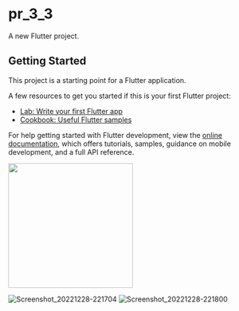 # pr_3_3

A new Flutter project.

## Getting Started

This project is a starting point for a Flutter application.

A few resources to get you started if this is your first Flutter project:

- [Lab: Write your first Flutter app](https://docs.flutter.dev/get-started/codelab)
- [Cookbook: Useful Flutter samples](https://docs.flutter.dev/cookbook)

For help getting started with Flutter development, view the
[online documentation](https://docs.flutter.dev/), which offers tutorials,
samples, guidance on mobile development, and a full API reference.

<img src="https://user-images.githubusercontent.com/118449869/209774649-822961e7-57c4-4f66-af83-89da6f4ebb79.png" width="250px">

![Screenshot_20221228-221704](https://user-images.githubusercontent.com/118449869/209846079-9ac51f61-052e-4fcf-bbf1-6b27449ed29a.jpg)
![Screenshot_20221228-221800](https://user-images.githubusercontent.com/118449869/209846088-dbb05485-87b7-4e6b-9b79-b83b26d6eff0.jpg)
